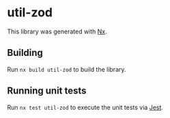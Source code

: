 # util-zod

This library was generated with [Nx](https://nx.dev).

## Building

Run `nx build util-zod` to build the library.

## Running unit tests

Run `nx test util-zod` to execute the unit tests via [Jest](https://jestjs.io).
